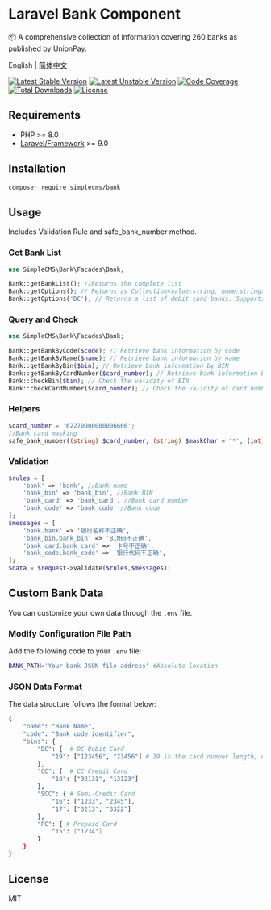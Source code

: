 
# Laravel Bank Component

📦 A comprehensive collection of information covering 260 banks as published by UnionPay.

English | [简体中文](/README-zhCN.md)

[![Latest Stable Version](https://poser.pugx.org/simplecms/bank/v/stable.svg)](https://packagist.org/packages/simplecms/bank) [![Latest Unstable Version](https://poser.pugx.org/simplecms/bank/v/unstable.svg)](https://packagist.org/packages/simplecms/bank) [![Code Coverage](https://scrutinizer-ci.com/g/overtrue/easy-sms/badges/coverage.png?b=master)](https://scrutinizer-ci.com/g/hackout/simplecms-bank/?branch=master) [![Total Downloads](https://poser.pugx.org/simplecms/bank/downloads)](https://packagist.org/packages/simplecms/bank) [![License](https://poser.pugx.org/simplecms/bank/license)](https://packagist.org/packages/simplecms/bank)

## Requirements

- PHP >= 8.0
- [Laravel/Framework](https://packagist.org/packages/laravel/framework) >= 9.0

## Installation

```bash
composer require simplecms/bank
```

## Usage

Includes Validation Rule and safe_bank_number method. 

### Get Bank List

```php
use SimpleCMS\Bank\Facades\Bank; 

Bank::getBankList(); //Returns the complete list
Bank::getOptions(); // Returns as Collection<value:string, name:string>
Bank::getOptions('DC'); // Returns a list of debit card banks. Supports all, DC, CC, SCC, PC
```

### Query and Check

```php
use SimpleCMS\Bank\Facades\Bank; 

Bank::getBankByCode($code); // Retrieve bank information by code
Bank::getBankByName($name); // Retrieve bank information by name
Bank::getBankByBin($bin); // Retrieve bank information by BIN
Bank::getBankByCardNumber($card_number); // Retrieve bank information by card number
Bank::checkBin($bin); // Check the validity of BIN
Bank::checkCardNumber($card_number); // Check the validity of card number
```

### Helpers

```php
$card_number = '62270000000006666';
//Bank card masking
safe_bank_number((string) $card_number, (string) $maskChar = '*', (int) $start = 6, (int) $length = 4); // 622700********6666

```

### Validation

```php
$rules = [
    'bank' => 'bank', //Bank name
    'bank_bin' => 'bank_bin', //Bank BIN
    'bank_card' => 'bank_card', //Bank card number
    'bank_code' => 'bank_code' //Bank code
];
$messages = [
    'bank.bank' => '银行名称不正确',
    'bank_bin.bank_bin' => 'BIN码不正确',
    'bank_card.bank_card' => '卡号不正确',
    'bank_code.bank_code' => '银行代码不正确',
];
$data = $request->validate($rules,$messages);
```

## Custom Bank Data

You can customize your own data through the ```.env``` file.

### Modify Configuration File Path

Add the following code to your ```.env``` file:

```bash
BANK_PATH='Your bank JSON file address' #Absolute location
```

### JSON Data Format

The data structure follows the format below:

```bash
{
    "name": "Bank Name",
    "code": "Bank code identifier",
    "bins": {
        "DC": {  # DC Debit Card
            "19": ["123456", "23456"] # 19 is the card number length, numeric content is the BIN code
        },
        "CC": {  # CC Credit Card
            "18": ["32131", "13123"]
        },
        "SCC": { # Semi-Credit Card
            "16": ["1233", "2345"],
            "17": ["3213", "3322"]
        },
        "PC": { # Prepaid Card
            "15": ["1234"]
        }
    }
}
```

## License

MIT
